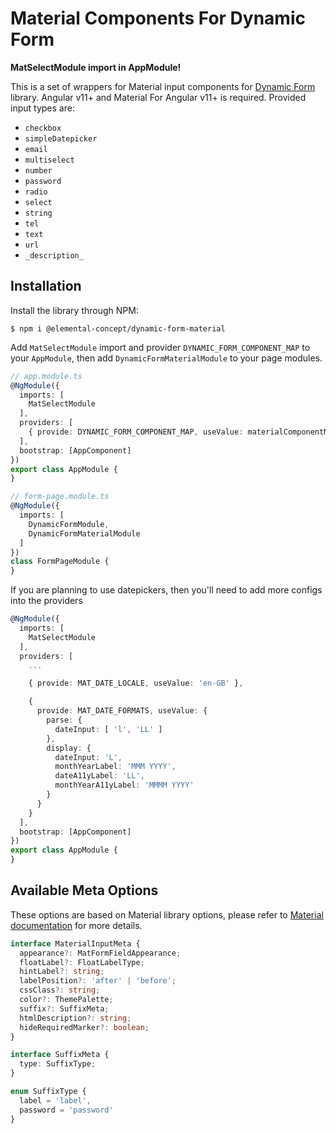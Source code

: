 # Material Components For Dynamic Form

**MatSelectModule import in AppModule!**

This is a set of wrappers for Material input components for
[Dynamic Form](https://github.com/elementalconcept/dynamic-form/) library. Angular
v11+ and Material For Angular v11+ is required. Provided input types are:

- `checkbox`
- `simpleDatepicker`
- `email`
- `multiselect`
- `number`
- `password`
- `radio`
- `select`
- `string`
- `tel`
- `text`
- `url`
- `_description_`

## Installation

Install the library through NPM:

```shell
$ npm i @elemental-concept/dynamic-form-material
```

Add `MatSelectModule` import and provider `DYNAMIC_FORM_COMPONENT_MAP` to your `AppModule`, then
add `DynamicFormMaterialModule` to your page modules.

```typescript
// app.module.ts
@NgModule({
  imports: [
    MatSelectModule
  ],
  providers: [
    { provide: DYNAMIC_FORM_COMPONENT_MAP, useValue: materialComponentMap }
  ],
  bootstrap: [AppComponent]
})
export class AppModule {
}
```

```typescript
// form-page.module.ts
@NgModule({
  imports: [
    DynamicFormModule,
    DynamicFormMaterialModule
  ]
})
class FormPageModule {
}
```

If you are planning to use datepickers, then you'll need to add more configs into the providers

```typescript
@NgModule({
  imports: [
    MatSelectModule
  ],
  providers: [
    ...

    { provide: MAT_DATE_LOCALE, useValue: 'en-GB' },

    {
      provide: MAT_DATE_FORMATS, useValue: {
        parse: {
          dateInput: [ 'l', 'LL' ]
        },
        display: {
          dateInput: 'L',
          monthYearLabel: 'MMM YYYY',
          dateA11yLabel: 'LL',
          monthYearA11yLabel: 'MMMM YYYY'
        }
      }
    }
  ],
  bootstrap: [AppComponent]
})
export class AppModule {
}
```

## Available Meta Options

These options are based on Material library options, please refer
to [Material documentation](https://material.angular.io/components/categories) for more details.

```typescript
interface MaterialInputMeta {
  appearance?: MatFormFieldAppearance;
  floatLabel?: FloatLabelType;
  hintLabel?: string;
  labelPosition?: 'after' | 'before';
  cssClass?: string;
  color?: ThemePalette;
  suffix?: SuffixMeta;
  htmlDescription?: string;
  hideRequiredMarker?: boolean;
}

interface SuffixMeta {
  type: SuffixType;
}

enum SuffixType {
  label = 'label',
  password = 'password'
}
```
